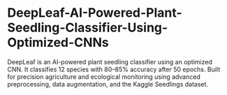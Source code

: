 # DeepLeaf-AI-Powered-Plant-Seedling-Classifier-Using-Optimized-CNNs
DeepLeaf is an AI-powered plant seedling classifier using an optimized CNN. It classifies 12 species with 80–85% accuracy after 50 epochs. Built for precision agriculture and ecological monitoring using advanced preprocessing, data augmentation, and the Kaggle Seedlings dataset.
